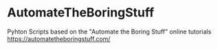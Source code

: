 # AutomateTheBoringStuff
Pyhton Scripts based on the "Automate the Boring Stuff" online tutorials
https://automatetheboringstuff.com/
